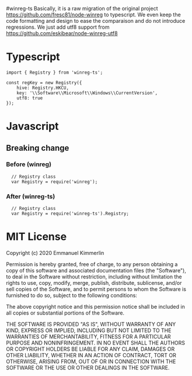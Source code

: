 #winreg-ts
Basically, it is a raw migration of the original project https://github.com/fresc81/node-winreg to typescript.
We even keep the code formatting and design to ease the comparaison and do not introduce regressions.
We just add utf8 support from https://github.com/eskibear/node-winreg-utf8


# Typescript
```
import { Registry } from 'winreg-ts';

const regKey = new Registry({
    hive: Registry.HKCU,
    key: '\\Software\\Microsoft\\Windows\\CurrentVersion',
    utf8: true
});
```

# Javascript
## Breaking change
### Before (winreg)
```
  // Registry class
  var Registry = require('winreg');
```
### After (winreg-ts)
```
  // Registry class
  var Registry = require('winreg-ts').Registry;
```


# MIT License

Copyright (c) 2020 Emmanuel Kimmerlin

Permission is hereby granted, free of charge, to any person obtaining a copy of this software and associated documentation files (the "Software"), to deal in the Software without restriction, including without limitation the rights to use, copy, modify, merge, publish, distribute, sublicense, and/or sell copies of the Software, and to permit persons to whom the Software is furnished to do so, subject to the following conditions:

The above copyright notice and this permission notice shall be included in all copies or substantial portions of the Software.

THE SOFTWARE IS PROVIDED "AS IS", WITHOUT WARRANTY OF ANY KIND, EXPRESS OR IMPLIED, INCLUDING BUT NOT LIMITED TO THE WARRANTIES OF MERCHANTABILITY, FITNESS FOR A PARTICULAR PURPOSE AND NONINFRINGEMENT. IN NO EVENT SHALL THE AUTHORS OR COPYRIGHT HOLDERS BE LIABLE FOR ANY CLAIM, DAMAGES OR OTHER LIABILITY, WHETHER IN AN ACTION OF CONTRACT, TORT OR OTHERWISE, ARISING FROM, OUT OF OR IN CONNECTION WITH THE SOFTWARE OR THE USE OR OTHER DEALINGS IN THE SOFTWARE.